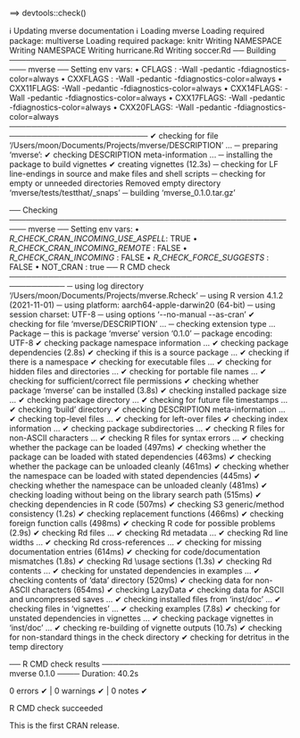 ==> devtools::check()

ℹ Updating mverse documentation
ℹ Loading mverse
Loading required package: multiverse
Loading required package: knitr
Writing NAMESPACE
Writing NAMESPACE
Writing hurricane.Rd
Writing soccer.Rd
── Building ───────────────────────────────────────────────────── mverse ──
Setting env vars:
• CFLAGS    : -Wall -pedantic -fdiagnostics-color=always
• CXXFLAGS  : -Wall -pedantic -fdiagnostics-color=always
• CXX11FLAGS: -Wall -pedantic -fdiagnostics-color=always
• CXX14FLAGS: -Wall -pedantic -fdiagnostics-color=always
• CXX17FLAGS: -Wall -pedantic -fdiagnostics-color=always
• CXX20FLAGS: -Wall -pedantic -fdiagnostics-color=always
───────────────────────────────────────────────────────────────────────────
✔  checking for file ‘/Users/moon/Documents/Projects/mverse/DESCRIPTION’ ...
─  preparing ‘mverse’:
✔  checking DESCRIPTION meta-information ...
─  installing the package to build vignettes
✔  creating vignettes (12.3s)
─  checking for LF line-endings in source and make files and shell scripts
─  checking for empty or unneeded directories
   Removed empty directory ‘mverse/tests/testthat/_snaps’
─  building ‘mverse_0.1.0.tar.gz’
   
── Checking ───────────────────────────────────────────────────── mverse ──
Setting env vars:
• _R_CHECK_CRAN_INCOMING_USE_ASPELL_: TRUE
• _R_CHECK_CRAN_INCOMING_REMOTE_    : FALSE
• _R_CHECK_CRAN_INCOMING_           : FALSE
• _R_CHECK_FORCE_SUGGESTS_          : FALSE
• NOT_CRAN                          : true
── R CMD check ────────────────────────────────────────────────────────────
─  using log directory ‘/Users/moon/Documents/Projects/mverse.Rcheck’
─  using R version 4.1.2 (2021-11-01)
─  using platform: aarch64-apple-darwin20 (64-bit)
─  using session charset: UTF-8
─  using options ‘--no-manual --as-cran’
✔  checking for file ‘mverse/DESCRIPTION’ ...
─  checking extension type ... Package
─  this is package ‘mverse’ version ‘0.1.0’
─  package encoding: UTF-8
✔  checking package namespace information ...
✔  checking package dependencies (2.8s)
✔  checking if this is a source package ...
✔  checking if there is a namespace
✔  checking for executable files ...
✔  checking for hidden files and directories ...
✔  checking for portable file names ...
✔  checking for sufficient/correct file permissions
✔  checking whether package ‘mverse’ can be installed (3.8s)
✔  checking installed package size ...
✔  checking package directory ...
✔  checking for future file timestamps ...
✔  checking ‘build’ directory
✔  checking DESCRIPTION meta-information ...
✔  checking top-level files ...
✔  checking for left-over files
✔  checking index information ...
✔  checking package subdirectories ...
✔  checking R files for non-ASCII characters ...
✔  checking R files for syntax errors ...
✔  checking whether the package can be loaded (497ms)
✔  checking whether the package can be loaded with stated dependencies (463ms)
✔  checking whether the package can be unloaded cleanly (461ms)
✔  checking whether the namespace can be loaded with stated dependencies (445ms)
✔  checking whether the namespace can be unloaded cleanly (481ms)
✔  checking loading without being on the library search path (515ms)
✔  checking dependencies in R code (507ms)
✔  checking S3 generic/method consistency (1.2s)
✔  checking replacement functions (466ms)
✔  checking foreign function calls (498ms)
✔  checking R code for possible problems (2.9s)
✔  checking Rd files ...
✔  checking Rd metadata ...
✔  checking Rd line widths ...
✔  checking Rd cross-references ...
✔  checking for missing documentation entries (614ms)
✔  checking for code/documentation mismatches (1.8s)
✔  checking Rd \usage sections (1.3s)
✔  checking Rd contents ...
✔  checking for unstated dependencies in examples ...
✔  checking contents of ‘data’ directory (520ms)
✔  checking data for non-ASCII characters (654ms)
✔  checking LazyData
✔  checking data for ASCII and uncompressed saves ...
✔  checking installed files from ‘inst/doc’ ...
✔  checking files in ‘vignettes’ ...
✔  checking examples (7.8s)
✔  checking for unstated dependencies in vignettes ...
✔  checking package vignettes in ‘inst/doc’ ...
✔  checking re-building of vignette outputs (10.7s)
✔  checking for non-standard things in the check directory
✔  checking for detritus in the temp directory
   
   
── R CMD check results ────────────────────────────────── mverse 0.1.0 ────
Duration: 40.2s

0 errors ✔ | 0 warnings ✔ | 0 notes ✔

R CMD check succeeded

This is the first CRAN release.
